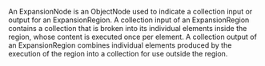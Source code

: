 An ExpansionNode is an ObjectNode used to indicate a collection input or output for an ExpansionRegion. A collection input of an ExpansionRegion contains a collection that is broken into its individual elements inside the region, whose content is executed once per element. A collection output of an ExpansionRegion combines individual elements produced by the execution of the region into a collection for use outside the region.